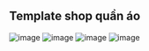 ## Template shop quần áo
![image](https://github.com/user-attachments/assets/34e073b9-acf0-4af9-ad99-744266e8dcb3)
![image](https://github.com/user-attachments/assets/ada1deeb-d44a-40bd-9322-7a15dfb150d7)
![image](https://github.com/user-attachments/assets/72f25f1d-88c4-4488-81bb-e31e95521cb0)
![image](https://github.com/user-attachments/assets/ebba7645-61de-43d1-ae87-729486619930)
